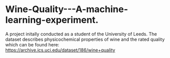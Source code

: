 # Wine-Quality---A-machine-learning-experiment.
A project initally conducted as a student of the University of Leeds. The dataset describes physicochemical properties of wine and the rated quality which can be found here: https://archive.ics.uci.edu/dataset/186/wine+quality
